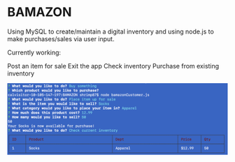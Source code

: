 # BAMAZON
Using MySQL to create/maintain a digital inventory and using node.js to make purchases/sales via user input.

Currently working:

Post an item for sale
Exit the app
Check inventory
Purchase from existing inventory

![terminal 1](images/sell.png)